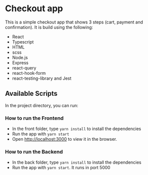 # Checkout app

This is a simple checkout app that shows 3 steps (cart, payment and confirmation). It is build using the following:

- React
- Typescript
- HTML
- scss
- Node.js
- Express
- react-query
- react-hook-form
- react-testing-library and Jest

## Available Scripts

In the project directory, you can run:

### How to run the Frontend

- In the front folder, type `yarn install` to install the dependencies
- Run the app with `yarn start`
- Open [http://localhost:3000](http://localhost:3000) to view it in the browser.


### How to run the Backend

- In the back folder, type `yarn install` to install the dependencies
- Run the app with `yarn start`. It runs in port 5000